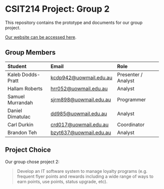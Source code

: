 # CSIT214 Project: Group 2
This repository contains the prototype and documents for our group project.

[Our website can be accessed here](https://superawesomegroup5000.github.io/GroupProject/).

## Group Members
|Student|Email|Role|
|:---|:--|:---|
|Kaleb Dodds-Pratt|kcdp942@uowmail.edu.au|Presenter / Analyst|
|Hallam Roberts|hrr052@uowmail.edu.au|Analyst|
|Samuel Murrandah|sjrm898@uowmail.edu.au|Programmer|
|Daniel Dimatulac|dd985@uowmail.edu.au|Analyst|
|Carl Durkin|crd017@uowmail.edu.au|Coordinator|
|Brandon Teh|bzyt637@uowmail.edu.au|Analyst|

## Project Choice
Our group chose project 2:
> Develop an IT software system to manage loyalty programs (e.g. frequent flyer points and rewards including a wide range of ways to earn points, use points, status upgrade, etc).
